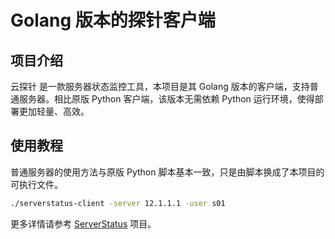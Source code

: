 # Golang 版本的探针客户端

## 项目介绍
云探针 是一款服务器状态监控工具，本项目是其 Golang 版本的客户端，支持普通服务器。相比原版 Python 客户端，该版本无需依赖 Python 运行环境，使得部署更加轻量、高效。

## 使用教程

普通服务器的使用方法与原版 Python 脚本基本一致，只是由脚本换成了本项目的可执行文件。

```bash
./serverstatus-client -server 12.1.1.1 -user s01
```

更多详情请参考 [ServerStatus](https://github.com/cppla/ServerStatus) 项目。

